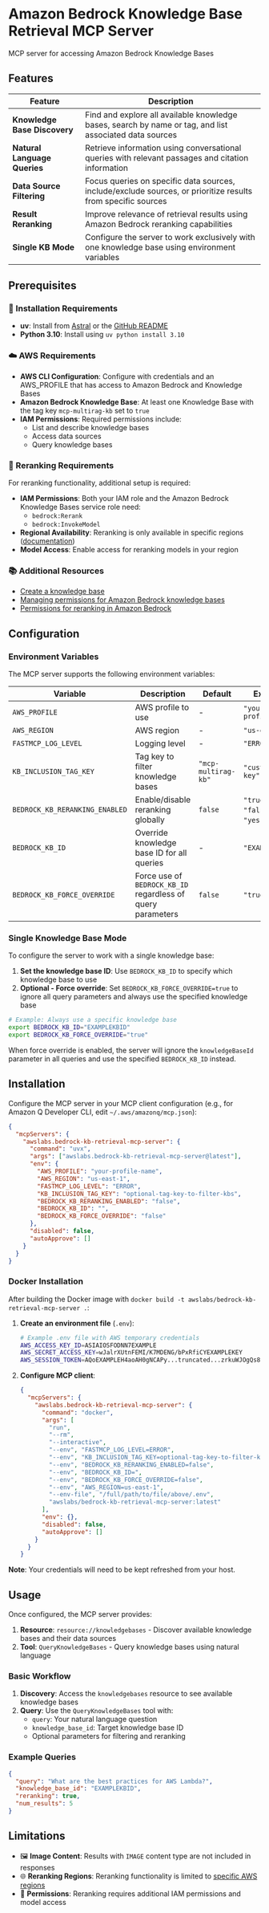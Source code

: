 # Amazon Bedrock Knowledge Base Retrieval MCP Server

MCP server for accessing Amazon Bedrock Knowledge Bases

## Features

| Feature | Description |
|---------|-------------|
| **Knowledge Base Discovery** | Find and explore all available knowledge bases, search by name or tag, and list associated data sources |
| **Natural Language Queries** | Retrieve information using conversational queries with relevant passages and citation information |
| **Data Source Filtering** | Focus queries on specific data sources, include/exclude sources, or prioritize results from specific sources |
| **Result Reranking** | Improve relevance of retrieval results using Amazon Bedrock reranking capabilities |
| **Single KB Mode** | Configure the server to work exclusively with one knowledge base using environment variables |

## Prerequisites

### 🔧 Installation Requirements

- **uv**: Install from [Astral](https://docs.astral.sh/uv/getting-started/installation/) or the [GitHub README](https://github.com/astral-sh/uv#installation)
- **Python 3.10**: Install using `uv python install 3.10`

### ☁️ AWS Requirements

- **AWS CLI Configuration**: Configure with credentials and an AWS_PROFILE that has access to Amazon Bedrock and Knowledge Bases
- **Amazon Bedrock Knowledge Base**: At least one Knowledge Base with the tag key `mcp-multirag-kb` set to `true`
- **IAM Permissions**: Required permissions include:
  - List and describe knowledge bases
  - Access data sources
  - Query knowledge bases

### 🔄 Reranking Requirements

For reranking functionality, additional setup is required:

- **IAM Permissions**: Both your IAM role and the Amazon Bedrock Knowledge Bases service role need:
  - `bedrock:Rerank`
  - `bedrock:InvokeModel`
- **Regional Availability**: Reranking is only available in specific regions ([documentation](https://docs.aws.amazon.com/bedrock/latest/userguide/rerank-supported.html))
- **Model Access**: Enable access for reranking models in your region

### 📚 Additional Resources

- [Create a knowledge base](https://docs.aws.amazon.com/bedrock/latest/userguide/knowledge-base-create.html)
- [Managing permissions for Amazon Bedrock knowledge bases](https://docs.aws.amazon.com/bedrock/latest/userguide/knowledge-base-prereq-permissions-general.html)
- [Permissions for reranking in Amazon Bedrock](https://docs.aws.amazon.com/bedrock/latest/userguide/rerank-prereq.html)

## Configuration

### Environment Variables

The MCP server supports the following environment variables:

| Variable | Description | Default | Example |
|----------|-------------|---------|----------|
| `AWS_PROFILE` | AWS profile to use | - | `"your-profile-name"` |
| `AWS_REGION` | AWS region | - | `"us-east-1"` |
| `FASTMCP_LOG_LEVEL` | Logging level | - | `"ERROR"` |
| `KB_INCLUSION_TAG_KEY` | Tag key to filter knowledge bases | `"mcp-multirag-kb"` | `"custom-tag-key"` |
| `BEDROCK_KB_RERANKING_ENABLED` | Enable/disable reranking globally | `false` | `"true"`, `"false"`, `"1"`, `"yes"`, `"on"` |
| `BEDROCK_KB_ID` | Override knowledge base ID for all queries | - | `"EXAMPLEKBID"` |
| `BEDROCK_KB_FORCE_OVERRIDE` | Force use of `BEDROCK_KB_ID` regardless of query parameters | `false` | `"true"` |

### Single Knowledge Base Mode

To configure the server to work with a single knowledge base:

1. **Set the knowledge base ID**: Use `BEDROCK_KB_ID` to specify which knowledge base to use
2. **Optional - Force override**: Set `BEDROCK_KB_FORCE_OVERRIDE=true` to ignore all query parameters and always use the specified knowledge base


```bash
# Example: Always use a specific knowledge base
export BEDROCK_KB_ID="EXAMPLEKBID"
export BEDROCK_KB_FORCE_OVERRIDE="true"
```


When force override is enabled, the server will ignore the `knowledgeBaseId` parameter in all queries and use the specified `BEDROCK_KB_ID` instead.

## Installation

Configure the MCP server in your MCP client configuration (e.g., for Amazon Q Developer CLI, edit `~/.aws/amazonq/mcp.json`):

```json
{
  "mcpServers": {
    "awslabs.bedrock-kb-retrieval-mcp-server": {
      "command": "uvx",
      "args": ["awslabs.bedrock-kb-retrieval-mcp-server@latest"],
      "env": {
        "AWS_PROFILE": "your-profile-name",
        "AWS_REGION": "us-east-1",
        "FASTMCP_LOG_LEVEL": "ERROR",
        "KB_INCLUSION_TAG_KEY": "optional-tag-key-to-filter-kbs",
        "BEDROCK_KB_RERANKING_ENABLED": "false",
        "BEDROCK_KB_ID": "",
        "BEDROCK_KB_FORCE_OVERRIDE": "false"
      },
      "disabled": false,
      "autoApprove": []
    }
  }
}
```

### Docker Installation

After building the Docker image with `docker build -t awslabs/bedrock-kb-retrieval-mcp-server .`:

1. **Create an environment file** (`.env`):

   ```bash
   # Example .env file with AWS temporary credentials
   AWS_ACCESS_KEY_ID=ASIAIOSFODNN7EXAMPLE
   AWS_SECRET_ACCESS_KEY=wJalrXUtnFEMI/K7MDENG/bPxRfiCYEXAMPLEKEY
   AWS_SESSION_TOKEN=AQoEXAMPLEH4aoAH0gNCAPy...truncated...zrkuWJOgQs8IZZaIv2BXIa2R4Olgk
   ```

2. **Configure MCP client**:

   ```json
   {
     "mcpServers": {
       "awslabs.bedrock-kb-retrieval-mcp-server": {
         "command": "docker",
         "args": [
           "run",
           "--rm",
           "--interactive",
           "--env", "FASTMCP_LOG_LEVEL=ERROR",
           "--env", "KB_INCLUSION_TAG_KEY=optional-tag-key-to-filter-kbs",
           "--env", "BEDROCK_KB_RERANKING_ENABLED=false",
           "--env", "BEDROCK_KB_ID=",
           "--env", "BEDROCK_KB_FORCE_OVERRIDE=false",
           "--env", "AWS_REGION=us-east-1",
           "--env-file", "/full/path/to/file/above/.env",
           "awslabs/bedrock-kb-retrieval-mcp-server:latest"
         ],
         "env": {},
         "disabled": false,
         "autoApprove": []
       }
     }
   }
   ```

**Note**: Your credentials will need to be kept refreshed from your host.

## Usage

Once configured, the MCP server provides:

1. **Resource**: `resource://knowledgebases` - Discover available knowledge bases and their data sources
2. **Tool**: `QueryKnowledgeBases` - Query knowledge bases using natural language

### Basic Workflow

1. **Discovery**: Access the `knowledgebases` resource to see available knowledge bases
2. **Query**: Use the `QueryKnowledgeBases` tool with:
   - `query`: Your natural language question
   - `knowledge_base_id`: Target knowledge base ID
   - Optional parameters for filtering and reranking

### Example Queries

```json
{
  "query": "What are the best practices for AWS Lambda?",
  "knowledge_base_id": "EXAMPLEKBID",
  "reranking": true,
  "num_results": 5
}
```

## Limitations

- 🖼️ **Image Content**: Results with `IMAGE` content type are not included in responses
- 🌐 **Reranking Regions**: Reranking functionality is limited to [specific AWS regions](https://docs.aws.amazon.com/bedrock/latest/userguide/rerank-supported.html)
- 🔐 **Permissions**: Reranking requires additional IAM permissions and model access
